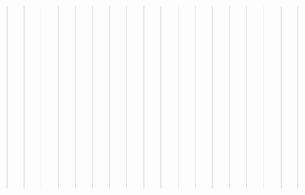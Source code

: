 >>>>>>>>>>>>>>>>>>>>>>>>>>>>>>>>>>>>>>>>>>>>>>>>>>>>>>>>>>>>>>>>>>>>>>>>>>>>>>>>>>>>>>>>>>>>>>>>>>>>>>>>>>>>>>>>>>>>>>>>>> software developer & student
